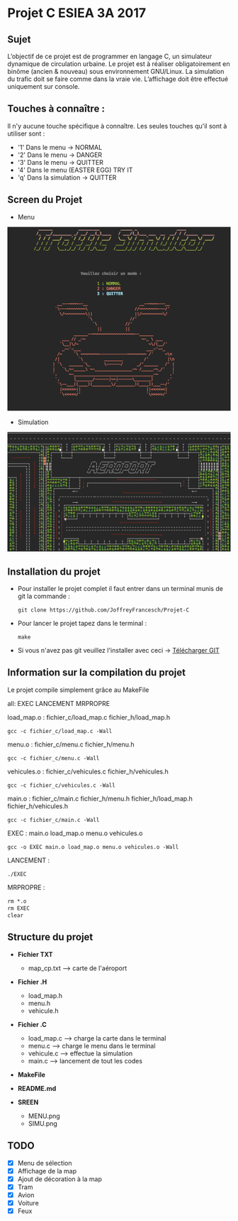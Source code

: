 # Projet C ESIEA 3A 2017

Sujet
-----
L’objectif de ce projet est de programmer en langage C, un simulateur dynamique de circulation
urbaine. Le projet est à réaliser obligatoirement en binôme (ancien & nouveau) sous environnement
GNU/Linux. La simulation du trafic doit se faire comme dans la vraie vie. L’affichage doit
être effectué uniquement sur console.

Touches à connaître :
---------------------

Il n'y aucune touche spécifique à connaître. Les seules touches qu'il sont à utiliser sont :

  * '1' Dans le menu -> NORMAL
  * '2' Dans le menu -> DANGER
  * '3' Dans le menu -> QUITTER
  * '4' Dans le menu (EASTER EGG) TRY IT
  * 'q' Dans la simulation -> QUITTER

Screen du Projet
----------------
* Menu

![MENU](https://github.com/JoffreyFrancesch/Projet-C/blob/master/SCREEN/MENU.png "MENU")
* Simulation

![SIMU](https://github.com/JoffreyFrancesch/Projet-C/blob/master/SCREEN/SIMU.png "SIMU")

Installation du projet
----------------------

* Pour installer le projet complet il faut entrer dans un terminal munis de git la commande :
  <pre><code>git clone https://github.com/JoffreyFrancesch/Projet-C</code></pre>

* Pour lancer le projet tapez dans le terminal :
  <pre><code>make</code></pre>

* Si vous n'avez pas git veuillez l'installer avec ceci -> [Télécharger GIT](https://git-scm.com/downloads)

Information sur la compilation du projet
----------------------------------------

Le projet compile simplement grâce au MakeFile


all: EXEC LANCEMENT MRPROPRE

load_map.o : fichier_c/load_map.c fichier_h/load_map.h

    gcc -c fichier_c/load_map.c -Wall

menu.o : fichier_c/menu.c fichier_h/menu.h

    gcc -c fichier_c/menu.c -Wall

vehicules.o : fichier_c/vehicules.c fichier_h/vehicules.h

    gcc -c fichier_c/vehicules.c -Wall

main.o : fichier_c/main.c fichier_h/menu.h fichier_h/load_map.h fichier_h/vehicules.h

    gcc -c fichier_c/main.c -Wall

EXEC : main.o load_map.o menu.o vehicules.o

    gcc -o EXEC main.o load_map.o menu.o vehicules.o -Wall

LANCEMENT :

    ./EXEC

MRPROPRE :

    rm *.o
    rm EXEC
    clear

Structure du projet
-------------------

* **Fichier TXT**
  * map_cp.txt --> carte de l'aéroport

* **Fichier .H**
  * load_map.h
  * menu.h
  * vehicule.h

* **Fichier .C**
  * load_map.c --> charge la carte dans le terminal
  * menu.c --> charge le menu dans le terminal
  * vehicule.c --> effectue la simulation
  * main.c --> lancement de tout les codes

* **MakeFile**

* **README.md**

* **SREEN**
  * MENU.png
  * SIMU.png


TODO
----
- [x] Menu de sélection
- [x] Affichage de la map
- [x] Ajout de décoration à la map
- [x] Tram
- [x] Avion
- [x] Voiture
- [x] Feux
